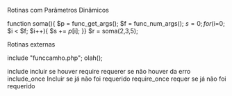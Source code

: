 Rotinas com Parâmetros Dinâmicos

function soma(){
      $p = func_get_args();
      $f = func_num_args();
      $s = 0;
      for($i=0; $i < $f; $i++){
      	$s += $p[$i];
      }}
      $r = soma(2,3,5);


Rotinas externas

include "funccamho.php";
      olah();

include	 		incluir se houver
require			requerer se não houver da erro
include_once		Incluir se já não foi requerido
require_once		requer se já não foi requerido

